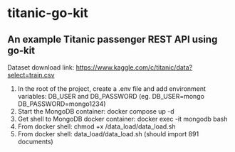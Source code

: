 # titanic-go-kit
## An example Titanic passenger REST API using go-kit 

Dataset download link: https://www.kaggle.com/c/titanic/data?select=train.csv

1. In the root of the project, create a .env file and add environment variables: DB_USER and DB_PASSWORD (eg. DB_USER=mongo  DB_PASSWORD=mongo1234)
2. Start the MongoDB container: docker compose up -d
3. Get shell to MongoDB docker container: docker exec -it mongodb bash
4. From docker shell: chmod +x /data_load/data_load.sh 
5. From docker shell: data_load/data_load.sh  (should import 891 documents)
